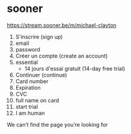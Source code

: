 # sooner

https://stream.sooner.be/m/michael-clayton

1. S'inscrire (sign up)
2. email
3. password
4. Créer un compte (create an account)
5. essential
   - 14 jours d'essai gratuit (14-day free trial)
6. Continuer (continue)
7. Card number
8. Expiration
9. CVC
10. full name on card
11. start trial
12. I am human

We can’t find the page you’re looking for
